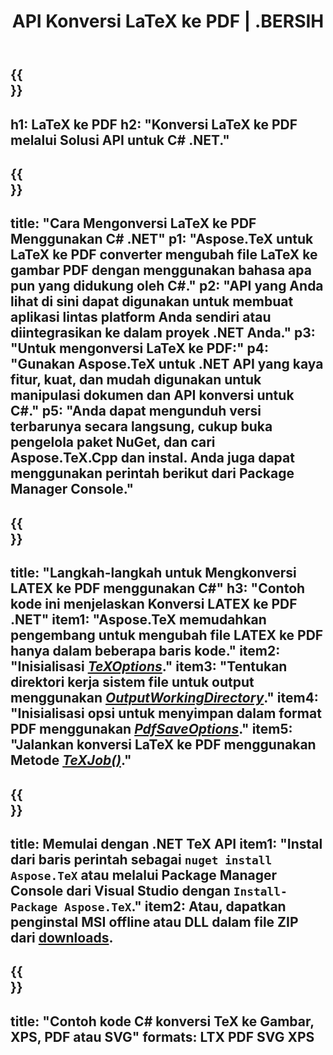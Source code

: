﻿---
translation: true
template: /_templates/_conversion-child-net.md
title: API Konversi LaTeX ke PDF | .BERSIH
description: Fungsi konversi LaTeX ke PDF. Integrasikan pustaka .NET lokal ini ke dalam proyek Anda atau gunakan aplikasi lintas platform untuk mengonversi LaTeX ke PDF.
keywords: 'lateks ke pdf api net, latex2pdf mengintegrasikan c #'
url: /net/conversion/latex-to-pdf/
family: tex
platformtag: net
feature: conversion
informat: LATEX
outformat: PDF
otherformats: BMP PNG JPEG TIFF SVG XPS
---

{{<section banner>}}
---
h1: LaTeX ke PDF
h2: "Konversi LaTeX ke PDF melalui Solusi API untuk C# .NET."
---

{{<section overview>}}
---
title: "Cara Mengonversi LaTeX ke PDF Menggunakan C# .NET"
p1: "Aspose.TeX untuk LaTeX ke PDF converter mengubah file LaTeX ke gambar PDF dengan menggunakan bahasa apa pun yang didukung oleh C#."
p2: "API yang Anda lihat di sini dapat digunakan untuk membuat aplikasi lintas platform Anda sendiri atau diintegrasikan ke dalam proyek .NET Anda."
p3: "Untuk mengonversi LaTeX ke PDF:"
p4: "Gunakan Aspose.TeX untuk .NET API yang kaya fitur, kuat, dan mudah digunakan untuk manipulasi dokumen dan API konversi untuk C#."
p5: "Anda dapat mengunduh versi terbarunya secara langsung, cukup buka pengelola paket NuGet, dan cari Aspose.TeX.Cpp dan instal. Anda juga dapat menggunakan perintah berikut dari Package Manager Console."
---

{{<section feature1>}}
---
title: "Langkah-langkah untuk Mengkonversi LATEX ke PDF menggunakan C#"
h3: "Contoh kode ini menjelaskan Konversi LATEX ke PDF .NET"
item1: "Aspose.TeX memudahkan pengembang untuk mengubah file LATEX ke PDF hanya dalam beberapa baris kode."
item2: "Inisialisasi [*TeXOptions*](https://reference.aspose.com/tex/net/aspose.tex/texoptions/)."
item3: "Tentukan direktori kerja sistem file untuk output menggunakan [*OutputWorkingDirectory*](https://reference.aspose.com/tex/net/aspose.tex/texoptions/outputworkingdirectory/)."
item4: "Inisialisasi opsi untuk menyimpan dalam format PDF menggunakan [*PdfSaveOptions*](https://reference.aspose.com/tex/net/aspose.tex.presentation.image/pdfsaveoptions/)."
item5: "Jalankan konversi LaTeX ke PDF menggunakan Metode [*TeXJob()*](https://reference.aspose.com/tex/net/aspose.tex/texjob/)."
---

{{<section feature2>}}
---
title: Memulai dengan .NET TeX API
item1: "Instal dari baris perintah sebagai ```nuget install Aspose.TeX``` atau melalui Package Manager Console dari Visual Studio dengan ```Install-Package Aspose.TeX```."
item2: Atau, dapatkan penginstal MSI offline atau DLL dalam file ZIP dari [downloads](https://downloads.aspose.com/tex/net).
---

{{<section widget>}}
---
title: "Contoh kode C# konversi TeX ke Gambar, XPS, PDF atau SVG"
formats: LTX PDF SVG XPS
---